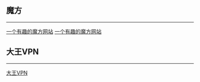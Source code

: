 ## 魔方
---
[一个有趣的魔方网站](http://ewind.us/h5/freecube/)
<a href="http://ewind.us/h5/freecube/" target="_blank">一个有趣的魔方网站<a>

## 大王VPN
---
[大王VPN](cp.dawangidc.com/cart.php)
